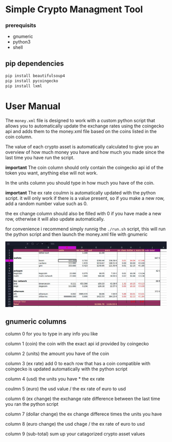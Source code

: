 # Simple Crypto Managment Tool
### prerequisits
 - gnumeric
 - python3
 - shell

## pip dependencies
```
pip install beautifulsoup4
pip install pycoingecko
pip install lxml
 ```

# User Manual
The `money.xml` file is designed to work with a custom python script that allows you to automatically update the exchange rates using the coingecko api and adds them to the money.xml file based on the coins listed in the coin column.

The value of each crypto asset is automatically calculated to give you an overview of how much money you have and how much you made since the last time you have run the script.

**important**
The coin column should only contain the coingecko api id of the token you want, anything else will not work.

In the units column you should type in how much you have of the coin.

**important**
The ex rate coulmn is automatically updated with the python script. it will only work if there is a value present, so if you make a new row, add a random number value such as 0.

the ex change column should also be filled with 0 if you have made a new row, otherwise it will also update automatically.

for convenience i recommend simply runnig the `./run.sh` script, this will run the python script and then launch the money.xml file with gnumeric

![screenshot](screen.jpg)

## gnumeric columns
column 0
for you to type in any info you like

column 1 (coin)
the coin with the exact api id provided by coingecko

column 2 (units)
the amount you have of the coin

column 3 (ex rate)
add 0 to each row that has a coin compatible with coingecko
is updated automatically with the python script

column 4 (usd)
the units you have * the ex rate

coulmn 5 (euro)
the usd value / the ex rate of euro to usd

column 6 (ex change)
the exchange rate difference between the last time you ran the python script

column 7 (dollar change)
the ex change differece times the units you have

column 8 (euro change)
the usd chage / the ex rate of euro to usd

column 9 (sub-total)
sum up your catagorized crypto asset values




